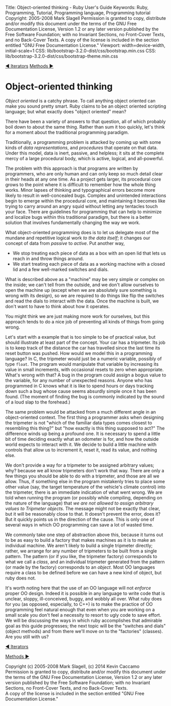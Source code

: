 Title: Object-oriented thinking - Ruby User's Guide
Keywords: Ruby, Programming, Tutorial, Programming language, Programming tutorial
Copyright: 2005-2008 Mark Slagell
           Permission is granted to copy, distribute and/or modify this document under the terms of the GNU Free Documentation License, Version 1.2 or any later version published by the Free Software Foundation; with no Invariant Sections, no Front-Cover Texts, and no Back-Cover Texts.
           A copy of the license is included in the section entitled "GNU Free Documentation License."
Viewport: width=device-width, initial-scale=1
CSS: lib/bootstrap-3.2.0-dist/css/bootstrap.min.css
CSS: lib/bootstrap-3.2.0-dist/css/bootstrap-theme.min.css

<div class="container">
<!-- Previous page -->
<a href="iterators.html" class="btn btn-default">&#9668; Iterators</a>
<!-- Next page -->
<a href="methods.html" class="btn btn-default">Methods &#9658;</a>

Object-oriented thinking
========================

*Object oriented* is a catchy phrase.  To call anything
object oriented can make you sound pretty smart.  Ruby claims to be
an object oriented scripting language; but what exactly does "object
oriented" mean?

There have been a variety of answers to that question, all of which
probably boil down to about the same thing.  Rather than sum it
too quickly, let's think for a moment about the traditional
programming paradigm.

Traditionally, a programming problem is attacked by coming up with
some kinds of *data representations*, and *procedures*
that operate on that data.  Under this model, data is inert,
passive, and helpless; it sits at the complete mercy of a large
procedural body, which is active, logical, and all-powerful.

The problem with this approach is that programs are written by
programmers, who are only human and can only keep so much detail clear
in their heads at any one time.  As a project gets larger, its
procedural core grows to the point where it is difficult to remember
how the whole thing works.  Minor lapses of thinking and
typographical errors become more likely to result in well-concealed
bugs.  Complex and unintended interactions begin to emerge within
the procedural core, and maintaining it becomes like trying to carry
around an angry squid without letting any tentacles touch your
face.  There are guidelines for programming that can help to
minimize and localize bugs within this traditional paradigm, but there
is a better solution that involves fundamentally changing the way we
work.

What object-oriented programming does is to let us delegate most of
the mundane and repetitive logical work *to the data itself*;
it changes our concept of data from *passive* to
*active*.  Put another way,

- We stop treating each piece of data as a box with an open lid
  that lets us reach in and throw things around.
- We start treating each piece of data as a working machine with
  a closed lid and a few well-marked switches and dials.

What is described above as a "machine" may be very simple or
complex on the inside; we can't tell from the outside, and we don't
allow ourselves to open the machine up (except when we are absolutely
sure something is wrong with its design), so we are required to do
things like flip the switches and read the dials to interact with the
data.  Once the machine is built, we don't want to have to
think about how it operates.

You might think we are just making more work for ourselves, but
this approach tends to do a nice job of preventing all kinds of things
from going wrong.

Let's start with a example that is too simple to be of practical
value, but should illustrate at least part of the concept.  Your
car has a tripmeter.  Its job is to keep track of the distance
the car has travelled since the last time its reset button was
pushed.  How would we model this in a programming language?
In C, the tripmeter would just be a numeric variable, possibly of type
`float`.  The program would manipulate that variable
by increasing its value in small increments, with occasional resets to
zero when appropriate.  What's wrong with that? A bug in
the program could assign a bogus value to the variable, for any number
of unexpected reasons.  Anyone who has programmed in C knows what
it is like to spend hours or days tracking down such a bug whose cause
seems absurdly simple once it has been found.  (The moment of
finding the bug is commonly indicated by the sound of a loud slap to
the forehead.)

The same problem would be attacked from a much different angle in
an object-oriented context.  The first thing a programmer asks
when designing the tripmeter is not "which of the familiar data types
comes closest to resembling this thing?" but "how exactly is this
thing supposed to act?" The difference winds up being a profound
one.  It is necessary to spend a little bit of time deciding
exactly what an odometer is for, and how the outside world expects to
interact with it.  We decide to build a little machine with
controls that allow us to increment it, reset it, read its value, and
nothing else.

We don't provide a way for a tripmeter to be assigned arbitrary
values; why? because we all know tripmeters don't work that way.
There are only a few things you should be able to do with a tripmeter,
and those are all we allow.  Thus, if something else in the
program mistakenly tries to place some other value (say, the target
temperature of the vehicle's climate control) into the tripmeter,
there is an immediate indication of what went wrong.  We are told
when running the program (or possibly while compiling, depending on
the nature of the language) that *we are not allowed to assign
arbitrary values to Tripmeter objects*.  The message might
not be exactly that clear, but it will be reasonably close to
that.  It doesn't prevent the error, does it? But it
quickly points us in the direction of the cause.  This is only
one of several ways in which OO programming can save a lot of wasted
time.

We commonly take one step of abstraction above this, because it
turns out to be as easy to build a factory that makes machines as it
is to make an individual machine.  We aren't likely to build a
single tripmeter directly; rather, we arrange for any number of
tripmeters to be built from a single pattern.  The pattern (or if
you like, the tripmeter factory) corresponds to what we call a
*class*, and an individual tripmeter generated from the pattern
(or made by the factory) corresponds to an *object*.  Most
OO languages require a class to be defined before we can have a new
kind of object, but ruby does not.

It's worth noting here that the use of an OO language will not
*enforce* proper OO design.  Indeed it is possible in any
language to write code that is unclear, sloppy, ill-conceived, buggy,
and wobbly all over.  What ruby does for you (as opposed,
especially, to C++) is to make the practice of OO programming feel
natural enough that even when you are working on a small scale you
don't feel a necessity to resort to ugly code to save effort.  We
will be discussing the ways in which ruby accomplishes that admirable
goal as this guide progresses; the next topic will be the "switches
and dials" (object methods) and from there we'll move on to the
"factories" (classes).  Are you still with us?

<!-- Previous page -->
<a href="iterators.html" class="btn btn-default">&#9668; Iterators</a>
<!-- Next page -->
<a href="methods.html" class="btn btn-default">Methods &#9658;</a>

Copyright (c) 2005-2008 Mark Slagell, (c) 2014 Kevin Caccamo  
Permission is granted to copy, distribute and/or modify this document under the terms of the GNU Free Documentation License, Version 1.2 or any later version published by the Free Software Foundation; with no Invariant Sections, no Front-Cover Texts, and no Back-Cover Texts.  
A copy of the license is included in the section entitled "GNU Free Documentation License."

</div>
<script src="lib/jquery-1.11.1.min.js"></script>
<script src="lib/bootstrap-3.2.0-dist/js/bootstrap.min.js"></script>
<script src="kbdnav.js"></script>
